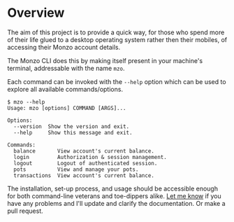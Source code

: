 # Overview

The aim of this project is to provide a quick way, for those who spend
more of their life glued to a desktop operating system rather then their
mobiles, of accessing their Monzo account details.

The Monzo CLI does this by making itself present in your machine's terminal,
addressable with the name `mzo`.

Each command can be invoked with the `--help` option which can be used to
explore all available commands/options.

```
$ mzo --help
Usage: mzo [options] COMMAND [ARGS]...

Options:
  --version  Show the version and exit.
  --help     Show this message and exit.

Commands:
  balance       View account's current balance.
  login         Authorization & session management.
  logout        Logout of authenticated session.
  pots          View and manage your pots.
  transactions  View account's current balance.
```

The installation, set-up process, and usage should be accessible enough
for both command-line veterans and toe-dippers alike.
[Let me know](https://github.com/jamesstidard/Mzo-Cli/issues) if you
have any problems and I'll update and clarify the documentation. Or make
a pull request.
